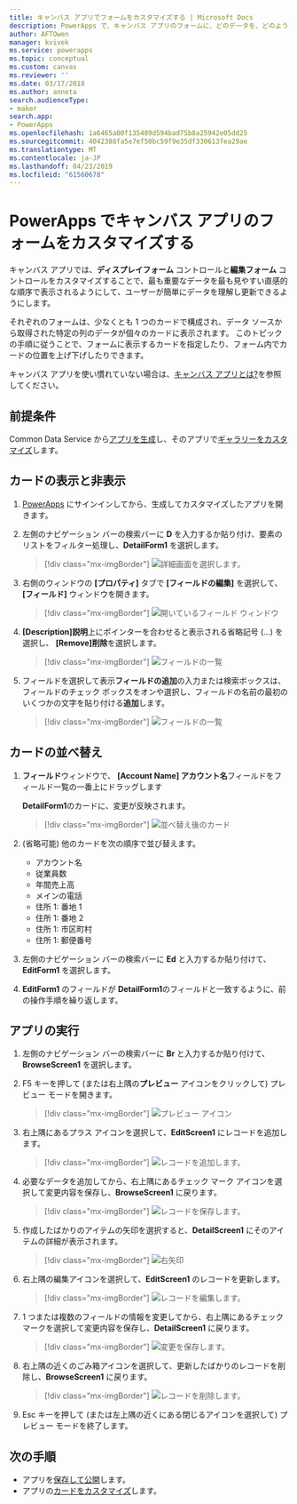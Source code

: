 ```yaml
---
title: キャンバス アプリでフォームをカスタマイズする | Microsoft Docs
description: PowerApps で、キャンバス アプリのフォームに、どのデータを、どのような順番で、どのコントロールに表示するかを指定します。
author: AFTOwen
manager: kvivek
ms.service: powerapps
ms.topic: conceptual
ms.custom: canvas
ms.reviewer: ''
ms.date: 03/17/2018
ms.author: anneta
search.audienceType:
- maker
search.app:
- PowerApps
ms.openlocfilehash: 1a6465a00f135489d594bad75b8a25942e05dd25
ms.sourcegitcommit: 4042388fa5e7ef50bc59f9e35df330613fea29ae
ms.translationtype: MT
ms.contentlocale: ja-JP
ms.lasthandoff: 04/23/2019
ms.locfileid: "61560678"
---
```

# <a name="customize-a-canvas-app-form-in-powerapps"></a>PowerApps でキャンバス アプリのフォームをカスタマイズする

キャンバス アプリでは、**ディスプレイフォーム** コントロールと**編集フォーム** コントロールをカスタマイズすることで、最も重要なデータを最も見やすい直感的な順序で表示されるようにして、ユーザーが簡単にデータを理解し更新できるようにします。

それぞれのフォームは、少なくとも 1 つのカードで構成され、データ ソースから取得された特定の列のデータが個々のカードに表示されます。 このトピックの手順に従うことで、フォームに表示するカードを指定したり、フォーム内でカードの位置を上げ下げしたりできます。

キャンバス アプリを使い慣れていない場合は、[キャンバス アプリとは?](getting-started.md)を参照してください。

## <a name="prerequisites"></a>前提条件

Common Data Service から[アプリを生成](data-platform-create-app.md)し、そのアプリで[ギャラリーをカスタマイズ](customize-layout-sharepoint.md)します。

## <a name="show-and-hide-cards"></a>カードの表示と非表示

1. [PowerApps](http://web.powerapps.com?utm_source=padocs&utm_medium=linkinadoc&utm_campaign=referralsfromdoc) にサインインしてから、生成してカスタマイズしたアプリを開きます。

1. 左側のナビゲーション バーの検索バーに **D** を入力するか貼り付け、要素のリストをフィルター処理し、**DetailForm1** を選択します。

    > [!div class="mx-imgBorder"]
    > ![詳細画面を選択します。](./media/customize-forms-sharepoint/select-detailform.png)

1. 右側のウィンドウの **[プロパティ]** タブで **[フィールドの編集]** を選択して、 **[フィールド]** ウィンドウを開きます。

    > [!div class="mx-imgBorder"]
    > ![開いているフィールド ウィンドウ](./media/customize-forms-sharepoint/edit-fields.png)

1. **[Description]説明**上にポインターを合わせると表示される省略記号 (...) を選択し、 **[Remove]削除**を選択します。

    > [!div class="mx-imgBorder"]
    > ![フィールドの一覧](./media/customize-forms-sharepoint/hide-fields.png)

1. フィールドを選択して表示**フィールドの追加**の入力または検索ボックスは、フィールドのチェック ボックスをオンや選択し、フィールドの名前の最初のいくつかの文字を貼り付ける**追加**します。

    > [!div class="mx-imgBorder"]
    > ![フィールドの一覧](./media/customize-forms-sharepoint/show-field.png)

## <a name="reorder-the-cards"></a>カードの並べ替え

1. **フィールド**ウィンドウで、 **[Account Name] アカウント名**フィールドをフィールド一覧の一番上にドラッグします

    **DetailForm1**のカードに、変更が反映されます。

    > [!div class="mx-imgBorder"]
    > ![並べ替え後のカード](./media/customize-forms-sharepoint/reordered-card.png)

1. (省略可能) 他のカードを次の順序で並び替えます。

    - アカウント名
    - 従業員数
    - 年間売上高
    - メインの電話
    - 住所 1: 番地 1
    - 住所 1: 番地 2
    - 住所 1: 市区町村
    - 住所 1: 郵便番号

1. 左側のナビゲーション バーの検索バーに **Ed** と入力するか貼り付けて、**EditForm1** を選択します。

1. **EditForm1** のフィールドが **DetailForm1**のフィールドと一致するように、前の操作手順を繰り返します。

## <a name="run-the-app"></a>アプリの実行

1. 左側のナビゲーション バーの検索バーに **Br** と入力するか貼り付けて、**BrowseScreen1** を選択します。

1. F5 キーを押して (または右上隅の**プレビュー** アイコンをクリックして) プレビュー モードを開きます。

    > [!div class="mx-imgBorder"]
    > ![プレビュー アイコン](./media/customize-forms-sharepoint/open-preview.png)

1. 右上隅にあるプラス アイコンを選択して、**EditScreen1** にレコードを追加します。

    > [!div class="mx-imgBorder"]
    > ![レコードを追加します。](./media/customize-forms-sharepoint/add-record.png)

1. 必要なデータを追加してから、右上隅にあるチェック マーク アイコンを選択して変更内容を保存し、**BrowseScreen1** に戻ります。

    > [!div class="mx-imgBorder"]
    > ![レコードを保存します。](./media/customize-forms-sharepoint/save-record.png)

1. 作成したばかりのアイテムの矢印を選択すると、**DetailScreen1** にそのアイテムの詳細が表示されます。

    > [!div class="mx-imgBorder"]
    > ![右矢印](./media/customize-forms-sharepoint/right-arrow.png)

1. 右上隅の編集アイコンを選択して、**EditScreen1** のレコードを更新します。

    > [!div class="mx-imgBorder"]
    > ![レコードを編集します。](./media/customize-forms-sharepoint/edit-record.png)

1. 1 つまたは複数のフィールドの情報を変更してから、右上隅にあるチェック マークを選択して変更内容を保存し、**DetailScreen1** に戻ります。

    > [!div class="mx-imgBorder"]
    > ![変更を保存します。](./media/customize-forms-sharepoint/save-record.png)

1. 右上隅の近くのごみ箱アイコンを選択して、更新したばかりのレコードを削除し、**BrowseScreen1** に戻ります。

    > [!div class="mx-imgBorder"]
    > ![レコードを削除します。](./media/customize-forms-sharepoint/delete-record.png)

1. Esc キーを押して (または左上隅の近くにある閉じるアイコンを選択して) プレビュー モードを終了します。

## <a name="next-steps"></a>次の手順

- アプリを[保存して公開](save-publish-app.md)します。
- アプリの[カードをカスタマイズ](customize-card.md)します。